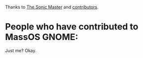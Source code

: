 Thanks to [The Sonic Master](https://github.com/TheSonicMaster) and [contributors](https://github.com/TheSonicMaster/MassOS/blob/main/contributors.md).

# People who have contributed to MassOS GNOME:

Just me? Okay.
